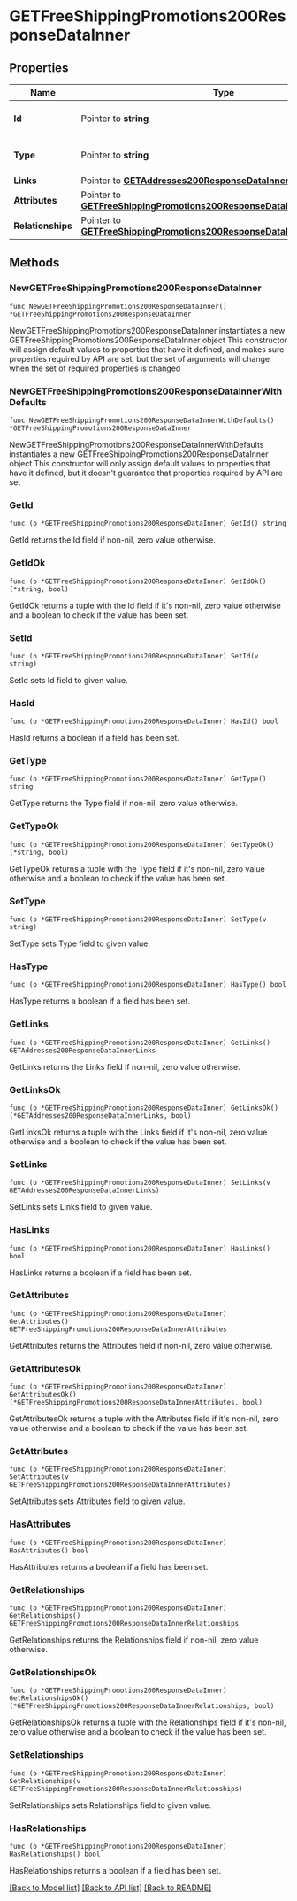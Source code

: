 # GETFreeShippingPromotions200ResponseDataInner

## Properties

Name | Type | Description | Notes
------------ | ------------- | ------------- | -------------
**Id** | Pointer to **string** | The resource&#39;s id | [optional] 
**Type** | Pointer to **string** | The resource&#39;s type | [optional] 
**Links** | Pointer to [**GETAddresses200ResponseDataInnerLinks**](GETAddresses200ResponseDataInnerLinks.md) |  | [optional] 
**Attributes** | Pointer to [**GETFreeShippingPromotions200ResponseDataInnerAttributes**](GETFreeShippingPromotions200ResponseDataInnerAttributes.md) |  | [optional] 
**Relationships** | Pointer to [**GETFreeShippingPromotions200ResponseDataInnerRelationships**](GETFreeShippingPromotions200ResponseDataInnerRelationships.md) |  | [optional] 

## Methods

### NewGETFreeShippingPromotions200ResponseDataInner

`func NewGETFreeShippingPromotions200ResponseDataInner() *GETFreeShippingPromotions200ResponseDataInner`

NewGETFreeShippingPromotions200ResponseDataInner instantiates a new GETFreeShippingPromotions200ResponseDataInner object
This constructor will assign default values to properties that have it defined,
and makes sure properties required by API are set, but the set of arguments
will change when the set of required properties is changed

### NewGETFreeShippingPromotions200ResponseDataInnerWithDefaults

`func NewGETFreeShippingPromotions200ResponseDataInnerWithDefaults() *GETFreeShippingPromotions200ResponseDataInner`

NewGETFreeShippingPromotions200ResponseDataInnerWithDefaults instantiates a new GETFreeShippingPromotions200ResponseDataInner object
This constructor will only assign default values to properties that have it defined,
but it doesn't guarantee that properties required by API are set

### GetId

`func (o *GETFreeShippingPromotions200ResponseDataInner) GetId() string`

GetId returns the Id field if non-nil, zero value otherwise.

### GetIdOk

`func (o *GETFreeShippingPromotions200ResponseDataInner) GetIdOk() (*string, bool)`

GetIdOk returns a tuple with the Id field if it's non-nil, zero value otherwise
and a boolean to check if the value has been set.

### SetId

`func (o *GETFreeShippingPromotions200ResponseDataInner) SetId(v string)`

SetId sets Id field to given value.

### HasId

`func (o *GETFreeShippingPromotions200ResponseDataInner) HasId() bool`

HasId returns a boolean if a field has been set.

### GetType

`func (o *GETFreeShippingPromotions200ResponseDataInner) GetType() string`

GetType returns the Type field if non-nil, zero value otherwise.

### GetTypeOk

`func (o *GETFreeShippingPromotions200ResponseDataInner) GetTypeOk() (*string, bool)`

GetTypeOk returns a tuple with the Type field if it's non-nil, zero value otherwise
and a boolean to check if the value has been set.

### SetType

`func (o *GETFreeShippingPromotions200ResponseDataInner) SetType(v string)`

SetType sets Type field to given value.

### HasType

`func (o *GETFreeShippingPromotions200ResponseDataInner) HasType() bool`

HasType returns a boolean if a field has been set.

### GetLinks

`func (o *GETFreeShippingPromotions200ResponseDataInner) GetLinks() GETAddresses200ResponseDataInnerLinks`

GetLinks returns the Links field if non-nil, zero value otherwise.

### GetLinksOk

`func (o *GETFreeShippingPromotions200ResponseDataInner) GetLinksOk() (*GETAddresses200ResponseDataInnerLinks, bool)`

GetLinksOk returns a tuple with the Links field if it's non-nil, zero value otherwise
and a boolean to check if the value has been set.

### SetLinks

`func (o *GETFreeShippingPromotions200ResponseDataInner) SetLinks(v GETAddresses200ResponseDataInnerLinks)`

SetLinks sets Links field to given value.

### HasLinks

`func (o *GETFreeShippingPromotions200ResponseDataInner) HasLinks() bool`

HasLinks returns a boolean if a field has been set.

### GetAttributes

`func (o *GETFreeShippingPromotions200ResponseDataInner) GetAttributes() GETFreeShippingPromotions200ResponseDataInnerAttributes`

GetAttributes returns the Attributes field if non-nil, zero value otherwise.

### GetAttributesOk

`func (o *GETFreeShippingPromotions200ResponseDataInner) GetAttributesOk() (*GETFreeShippingPromotions200ResponseDataInnerAttributes, bool)`

GetAttributesOk returns a tuple with the Attributes field if it's non-nil, zero value otherwise
and a boolean to check if the value has been set.

### SetAttributes

`func (o *GETFreeShippingPromotions200ResponseDataInner) SetAttributes(v GETFreeShippingPromotions200ResponseDataInnerAttributes)`

SetAttributes sets Attributes field to given value.

### HasAttributes

`func (o *GETFreeShippingPromotions200ResponseDataInner) HasAttributes() bool`

HasAttributes returns a boolean if a field has been set.

### GetRelationships

`func (o *GETFreeShippingPromotions200ResponseDataInner) GetRelationships() GETFreeShippingPromotions200ResponseDataInnerRelationships`

GetRelationships returns the Relationships field if non-nil, zero value otherwise.

### GetRelationshipsOk

`func (o *GETFreeShippingPromotions200ResponseDataInner) GetRelationshipsOk() (*GETFreeShippingPromotions200ResponseDataInnerRelationships, bool)`

GetRelationshipsOk returns a tuple with the Relationships field if it's non-nil, zero value otherwise
and a boolean to check if the value has been set.

### SetRelationships

`func (o *GETFreeShippingPromotions200ResponseDataInner) SetRelationships(v GETFreeShippingPromotions200ResponseDataInnerRelationships)`

SetRelationships sets Relationships field to given value.

### HasRelationships

`func (o *GETFreeShippingPromotions200ResponseDataInner) HasRelationships() bool`

HasRelationships returns a boolean if a field has been set.


[[Back to Model list]](../README.md#documentation-for-models) [[Back to API list]](../README.md#documentation-for-api-endpoints) [[Back to README]](../README.md)


